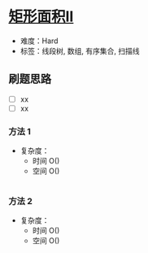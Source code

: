 # [矩形面积II](https://leetcode-cn.com/problems/rectangle-area-ii/)

- 难度：Hard
- 标签：线段树, 数组, 有序集合, 扫描线

## 刷题思路

- [ ] xx
- [ ] xx

### 方法 1

- 复杂度：
    - 时间 O()
    - 空间 O()

``` js

```

### 方法 2

- 复杂度：
    - 时间 O()
    - 空间 O()

``` js

```
